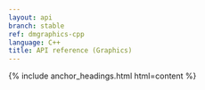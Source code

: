 ```yaml
---
layout: api
branch: stable
ref: dmgraphics-cpp
language: C++
title: API reference (Graphics)
---
```

{% include anchor_headings.html html=content %}